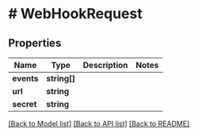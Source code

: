 # # WebHookRequest

## Properties

Name | Type | Description | Notes
------------ | ------------- | ------------- | -------------
**events** | **string[]** |  |
**url** | **string** |  |
**secret** | **string** |  |

[[Back to Model list]](../../README.md#models) [[Back to API list]](../../README.md#endpoints) [[Back to README]](../../README.md)
